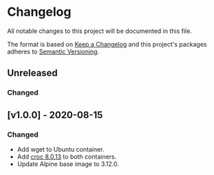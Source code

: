 # Changelog

All notable changes to this project will be documented in this file.

The format is based on [Keep a Changelog](http://keepachangelog.com/en/1.0.0/)
and this project's packages adheres to [Semantic Versioning](http://semver.org/spec/v2.0.0.html).

## Unreleased

### Changed

## [v1.0.0] - 2020-08-15

### Changed

- Add wget to Ubuntu container.
- Add [croc 8.0.13](https://github.com/schollz/croc/releases/tag/v8.0.13) to both containers.
- Update Alpine base image to 3.12.0.

[Unreleased]: https://github.com/glitchcrab/debug-container/compare/v1.0.0...HEAD
[1.0.0]: https://github.com/glitchcrab/debug-container/releases/tag/v1.0.0

